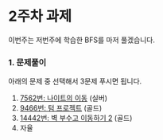 # 2주차 과제

이번주는 저번주에 학습한 BFS를 마저 풀겠습니다.

### 1. 문제풀이

아래의 문제 중 선택해서 3문제 푸시면 됩니다.

1. [7562번: 나이트의 이동](https://www.acmicpc.net/problem/1012) (실버)
2. [9466번: 텀 프로젝트](https://www.acmicpc.net/problem/9466) (골드)
3. [14442번: 벽 부수고 이동하기 2](https://www.acmicpc.net/problem/14442) (골드)
4. 자율

